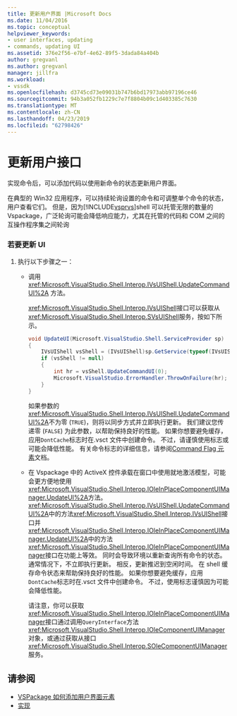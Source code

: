 ```yaml
---
title: 更新用户界面 |Microsoft Docs
ms.date: 11/04/2016
ms.topic: conceptual
helpviewer_keywords:
- user interfaces, updating
- commands, updating UI
ms.assetid: 376e2f56-e7bf-4e62-89f5-3dada84a404b
author: gregvanl
ms.author: gregvanl
manager: jillfra
ms.workload:
- vssdk
ms.openlocfilehash: d3745cd73e09031b747b6bd17973abb97196ce46
ms.sourcegitcommit: 94b3a052fb1229c7e7f8804b09c1d403385c7630
ms.translationtype: MT
ms.contentlocale: zh-CN
ms.lasthandoff: 04/23/2019
ms.locfileid: "62798426"
---
```

# <a name="updating-the-user-interface"></a>更新用户接口
实现命令后，可以添加代码以使用新命令的状态更新用户界面。

 在典型的 Win32 应用程序，可以持续轮询设置的命令和可调整单个命令的状态，用户查看它们。 但是，因为[!INCLUDE[vsprvs](../code-quality/includes/vsprvs_md.md)]shell 可以托管无限的数量的 Vspackage，广泛轮询可能会降低响应能力，尤其在托管的代码和 COM 之间的互操作程序集之间轮询

### <a name="to-update-the-ui"></a>若要更新 UI

1. 执行以下步骤之一：

    - 调用 <xref:Microsoft.VisualStudio.Shell.Interop.IVsUIShell.UpdateCommandUI%2A> 方法。

         <xref:Microsoft.VisualStudio.Shell.Interop.IVsUIShell>接口可以获取从<xref:Microsoft.VisualStudio.Shell.Interop.SVsUIShell>服务，按如下所示。

        ```csharp
        void UpdateUI(Microsoft.VisualStudio.Shell.ServiceProvider sp)
        {
            IVsUIShell vsShell = (IVsUIShell)sp.GetService(typeof(IVsUIShell));
            if (vsShell != null)
            {
                int hr = vsShell.UpdateCommandUI(0);
                Microsoft.VisualStudio.ErrorHandler.ThrowOnFailure(hr);
            }
        }

        ```

         如果参数的<xref:Microsoft.VisualStudio.Shell.Interop.IVsUIShell.UpdateCommandUI%2A>不为零 (`TRUE`)，则将以同步方式并立即执行更新。 我们建议您传递零 (`FALSE`) 为此参数，以帮助保持良好的性能。 如果你想要避免缓存，应用`DontCache`标志时在.vsct 文件中创建命令。 不过，请谨慎使用标志或可能会降低性能。 有关命令标志的详细信息，请参阅[Command Flag 元素](../extensibility/command-flag-element.md)文档。

    - 在 Vspackage 中的 ActiveX 控件承载在窗口中使用就地激活模型，可能会更方便地使用<xref:Microsoft.VisualStudio.Shell.Interop.IOleInPlaceComponentUIManager.UpdateUI%2A>方法。 <xref:Microsoft.VisualStudio.Shell.Interop.IVsUIShell.UpdateCommandUI%2A>中的方法<xref:Microsoft.VisualStudio.Shell.Interop.IVsUIShell>接口并<xref:Microsoft.VisualStudio.Shell.Interop.IOleInPlaceComponentUIManager.UpdateUI%2A>中的方法<xref:Microsoft.VisualStudio.Shell.Interop.IOleInPlaceComponentUIManager>接口在功能上等效。 同时会导致环境以重新查询所有命令的状态。 通常情况下，不立即执行更新。 相反，更新推迟到空闲时间。 在 shell 缓存命令状态来帮助保持良好的性能。 如果你想要避免缓存，应用`DontCache`标志时在.vsct 文件中创建命令。 不过，使用标志谨慎因为可能会降低性能。

         请注意，你可以获取<xref:Microsoft.VisualStudio.Shell.Interop.IOleInPlaceComponentUIManager>接口通过调用`QueryInterface`方法<xref:Microsoft.VisualStudio.Shell.Interop.IOleComponentUIManager>对象，或通过获取从接口<xref:Microsoft.VisualStudio.Shell.Interop.SOleComponentUIManager>服务。

## <a name="see-also"></a>请参阅
- [VSPackage 如何添加用户界面元素](../extensibility/internals/how-vspackages-add-user-interface-elements.md)
- [实现](../extensibility/internals/command-implementation.md)